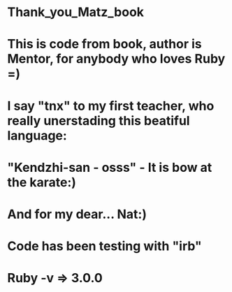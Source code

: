 # Thank_you_Matz_book
# This is code from book, author is Mentor, for anybody who loves Ruby =)
# I say "tnx" to my first teacher, who really unerstading this beatiful language:
#   "Kendzhi-san - osss" - It is bow at the karate:)
# And for my dear... Nat:)


# Code has been testing with "irb"

# Ruby -v   => 3.0.0
